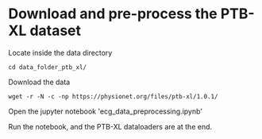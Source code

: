 # Download and pre-process the PTB-XL dataset

Locate inside the data directory
```
cd data_folder_ptb_xl/
```

Download the data
```
wget -r -N -c -np https://physionet.org/files/ptb-xl/1.0.1/
```

Open the jupyter notebook 'ecg_data_preprocessing.ipynb'

Run the notebook, and the PTB-XL dataloaders are at the end.


